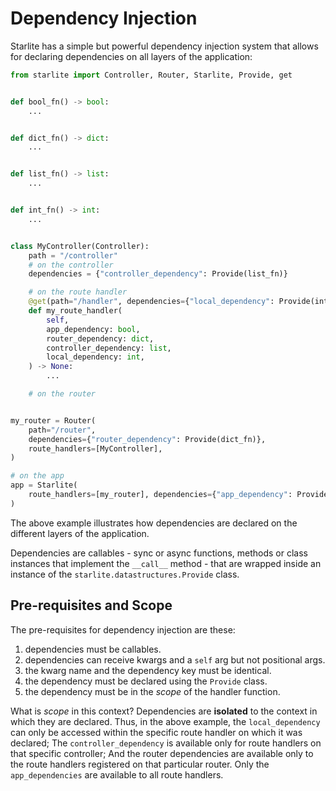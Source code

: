 # Dependency Injection

Starlite has a simple but powerful dependency injection system that allows for declaring dependencies on all layers of
the application:

```python
from starlite import Controller, Router, Starlite, Provide, get


def bool_fn() -> bool:
    ...


def dict_fn() -> dict:
    ...


def list_fn() -> list:
    ...


def int_fn() -> int:
    ...


class MyController(Controller):
    path = "/controller"
    # on the controller
    dependencies = {"controller_dependency": Provide(list_fn)}

    # on the route handler
    @get(path="/handler", dependencies={"local_dependency": Provide(int_fn)})
    def my_route_handler(
        self,
        app_dependency: bool,
        router_dependency: dict,
        controller_dependency: list,
        local_dependency: int,
    ) -> None:
        ...

    # on the router


my_router = Router(
    path="/router",
    dependencies={"router_dependency": Provide(dict_fn)},
    route_handlers=[MyController],
)

# on the app
app = Starlite(
    route_handlers=[my_router], dependencies={"app_dependency": Provide(bool_fn)}
)
```

The above example illustrates how dependencies are declared on the different layers of the application.

Dependencies are callables - sync or async functions, methods or class instances that implement the `__call__` method -
that are wrapped inside an instance of the `starlite.datastructures.Provide` class.

## Pre-requisites and Scope

The pre-requisites for dependency injection are these:

1. dependencies must be callables.
2. dependencies can receive kwargs and a `self` arg but not positional args.
3. the kwarg name and the dependency key must be identical.
4. the dependency must be declared using the `Provide` class.
5. the dependency must be in the _scope_ of the handler function.

What is _scope_ in this context? Dependencies are **isolated** to the context in which they are declared. Thus, in the
above example, the `local_dependency` can only be accessed within the specific route handler on which it was declared;
The `controller_dependency` is available only for route handlers on that specific controller; And the router
dependencies are available only to the route handlers registered on that particular router. Only the `app_dependencies`
are available to all route handlers.
